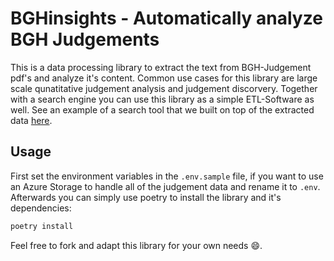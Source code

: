 # BGHinsights - Automatically analyze BGH Judgements

This is a data processing library to extract the text from BGH-Judgement pdf's and analyze it's content. Common use cases for this library are large scale qunatitative judgement analysis and judgement discorvery. Together with a search engine you can use this library as a simple ETL-Software as well. See an example of a search tool that we built on top of the extracted data [here](https://github.com/progius/bgh-search).
## Usage
First set the environment variables in the `.env.sample` file, if you want to use an Azure Storage to handle all of the judgement data and rename it to `.env`.
Afterwards you can simply use poetry to install the library and it's dependencies:

```sh
poetry install
```

Feel free to fork and adapt this library for your own needs 😄.